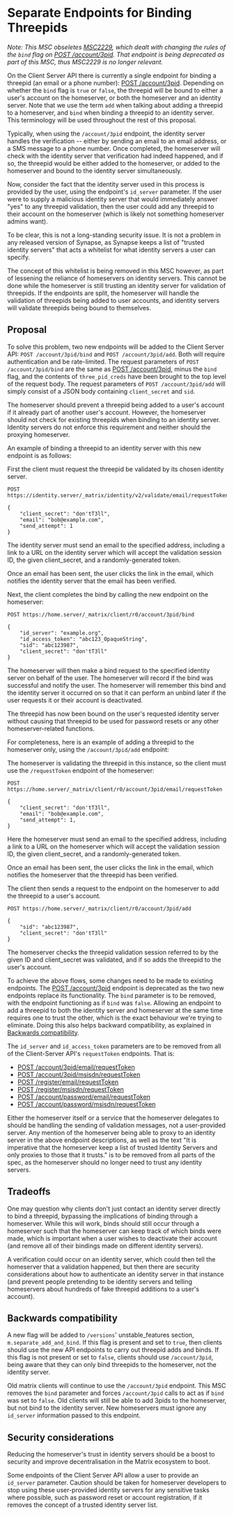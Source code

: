 # Separate Endpoints for Binding Threepids

*Note: This MSC obseletes
[MSC2229](https://github.com/matrix-org/matrix-doc/pull/2229), which dealt
with changing the rules of the `bind` flag on [POST
/account/3pid](https://matrix.org/docs/spec/client_server/r0.5.0#post-matrix-client-r0-account-3pid).
That endpoint is being deprecated as part of this MSC, thus MSC2229 is no
longer relevant.*

On the Client Server API there is currently a single endpoint for binding a
threepid (an email or a phone number): [POST
/account/3pid](https://matrix.org/docs/spec/client_server/r0.5.0#post-matrix-client-r0-account-3pid).
Depending on whether the `bind` flag is `true` or `false`, the threepid will
be bound to either a user's account on the homeserver, or both the homeserver
and an identity server. Note that we use the term `add` when talking about
adding a threepid to a homeserver, and `bind` when binding a threepid to an
identity server. This terminology will be used throughout the rest of this
proposal.

Typically, when using the `/account/3pid` endpoint, the identity server
handles the verification -- either by sending an email to an email address,
or a SMS message to a phone number. Once completed, the homeserver will check
with the identity server that verification had indeed happened, and if so,
the threepid would be either added to the homeserver, or added to the
homeserver and bound to the identity server simultaneously.

Now, consider the fact that the identity server used in this process is
provided by the user, using the endpoint's `id_server` parameter. If the user were
to supply a malicious identity server that would immediately answer "yes" to
any threepid validation, then the user could add any threepid to their
account on the homeserver (which is likely not something homeserver admins want).

To be clear, this is not a long-standing security issue. It is not a problem
in any released version of Synapse, as Synapse keeps a list of "trusted
identity servers" that acts a whitelist for what identity servers a user can
specify.

The concept of this whitelist is being removed in this MSC however, as part
of lessening the reliance of homeservers on identity servers. This cannot be
done while the homeserver is still trusting an identity server for validation
of threepids. If the endpoints are split, the homeserver will handle the
validation of threepids being added to user accounts, and identity servers
will validate threepids being bound to themselves.

## Proposal

To solve this problem, two new endpoints will be added to the Client Server
API: `POST /account/3pid/bind` and `POST /account/3pid/add`. Both will
require authentication and be rate-limited. The request parameters of `POST
/account/3pid/bind` are the same as [POST
/account/3pid](https://matrix.org/docs/spec/client_server/r0.5.0#post-matrix-client-r0-account-3pid),
minus the `bind` flag, and the contents of `three_pid_creds` have been
brought to the top level of the request body. The request parameters of `POST
/account/3pid/add` will simply consist of a JSON body containing
`client_secret` and `sid`.

The homeserver should prevent a threepid being added to a user's account if
it already part of another user's account. However, the homeserver should not
check for existing threepids when binding to an identity server. Identity
servers do not enforce this requirement and neither should the proxying
homeserver.

An example of binding a threepid to an identity server with this new endpoint
is as follows:

First the client must request the threepid be validated by its chosen identity server.

```
POST https://identity.server/_matrix/identity/v2/validate/email/requestToken

{
    "client_secret": "don'tT3ll",
    "email": "bob@example.com",
    "send_attempt": 1
}
```

The identity server must send an email to the specified address, including a
link to a URL on the identity server which will accept the validation session
ID, the given client_secret, and a randomly-generated token.

Once an email has been sent, the user clicks the link in the email, which
notifies the identity server that the email has been verified.

Next, the client completes the bind by calling the new endpoint on the homeserver:

```
POST https://home.server/_matrix/client/r0/account/3pid/bind

{
    "id_server": "example.org",
    "id_access_token": "abc123_OpaqueString",
    "sid": "abc123987",
    "client_secret": "don'tT3ll"
}
```

The homeserver will then make a bind request to the specified identity server
on behalf of the user. The homeserver will record if the bind was successful
and notify the user. The homeserver will remember this bind and the identity
server it occurred on so that it can perform an unbind later if the user
requests it or their account is deactivated.

The threepid has now been bound on the user's requested identity server
without causing that threepid to be used for password resets or any other
homeserver-related functions.

For completeness, here is an example of adding a threepid to the homeserver
only, using the `/account/3pid/add` endpoint:

The homeserver is validating the threepid in this instance, so the client
must use the `/requestToken` endpoint of the homeserver:

```
POST https://home.server/_matrix/client/r0/account/3pid/email/requestToken

{
    "client_secret": "don'tT3ll",
    "email": "bob@example.com",
    "send_attempt": 1,
}
```

Here the homeserver must send an email to the specified address, including a
link to a URL on the homeserver which will accept the validation session ID,
the given client_secret, and a randomly-generated token.

Once an email has been sent, the user clicks the link in the email, which
notifies the homeserver that the threepid has been verified.

The client then sends a request to the endpoint on the homeserver to add 
the threepid to a user's account.

```
POST https://home.server/_matrix/client/r0/account/3pid/add

{
    "sid": "abc123987",
    "client_secret": "don'tT3ll"
}
```

The homeserver checks the threepid validation session referred to by the
given ID and client_secret was validated, and if so adds the threepid to the
user's account.

To achieve the above flows, some changes need to be made to existing
endpoints. The [POST
/account/3pid](https://matrix.org/docs/spec/client_server/r0.5.0#post-matrix-client-r0-account-3pid)
endpoint is deprecated as the two new endpoints replace its functionality.
The `bind` parameter is to be removed, with the endpoint functioning as if
`bind` was `false`. Allowing an endpoint to add a threepid to both the
identity server and homeserver at the same time requires one to trust the
other, which is the exact behaviour we're trying to eliminate. Doing this
also helps backward compatibility, as explained in [Backwards
compatibility](#backwards-compatibility).

The `id_server` and `id_access_token` parameters are to be removed
from all of the Client-Server API's `requestToken` endpoints. That is:

* [POST /account/3pid/email/requestToken](https://matrix.org/docs/spec/client_server/r0.5.0#post-matrix-client-r0-account-3pid-email-requesttoken)
* [POST /account/3pid/msisdn/requestToken](https://matrix.org/docs/spec/client_server/r0.5.0#post-matrix-client-r0-account-3pid-msisdn-requesttoken)
* [POST /register/email/requestToken](https://matrix.org/docs/spec/client_server/r0.5.0#post-matrix-client-r0-register-email-requesttoken)
* [POST /register/msisdn/requestToken](https://matrix.org/docs/spec/client_server/r0.5.0#post-matrix-client-r0-register-msisdn-requesttoken)
* [POST /account/password/email/requestToken](https://matrix.org/docs/spec/client_server/r0.5.0#post-matrix-client-r0-account-password-email-requesttoken)
* [POST /account/password/msisdn/requestToken](https://matrix.org/docs/spec/client_server/r0.5.0#post-matrix-client-r0-account-password-msisdn-requesttoken)

Either the homeserver itself or a service that the homeserver delegates to
should be handling the sending of validation messages, not a user-provided
server. Any mention of the homeserver being able to proxy to an identity
server in the above endpoint descriptions, as well as the text "It is
imperative that the homeserver keep a list of trusted Identity Servers and
only proxies to those that it trusts." is to be removed from all parts of the
spec, as the homeserver should no longer need to trust any identity servers.

## Tradeoffs

One may question why clients don't just contact an identity server directly
to bind a threepid, bypassing the implications of binding through a
homeserver. While this will work, binds should still occur through a
homeserver such that the homeserver can keep track of which binds were made,
which is important when a user wishes to deactivate their account (and remove
all of their bindings made on different identity servers).

A verification could occur on an identity server, which could then tell the
homeserver that a validation happened, but then there are security
considerations about how to authenticate an identity server in that instance
(and prevent people pretending to be identity servers and telling homeservers
about hundreds of fake threepid additions to a user's account).

## Backwards compatibility

A new flag will be added to `/versions`' unstable_features section,
`m.separate_add_and_bind`. If this flag is present and set to `true`, then
clients should use the new API endpoints to carry out threepid adds and
binds. If this flag is not present or set to `false`, clients should use
`/account/3pid`, being aware that they can only bind threepids to the
homeserver, not the identity server.

Old matrix clients will continue to use the `/account/3pid` endpoint. This
MSC removes the `bind` parameter and forces `/account/3pid` calls to act as
if `bind` was set to `false`. Old clients will still be able to add 3pids to
the homeserver, but not bind to the identity server. New homeservers must
ignore any `id_server` information passed to this endpoint.

## Security considerations

Reducing the homeserver's trust in identity servers should be a boost to
security and improve decentralisation in the Matrix ecosystem to boot.

Some endpoints of the Client Server API allow a user to provide an
`id_server` parameter. Caution should be taken for homeserver developers to
stop using these user-provided identity servers for any sensitive tasks where
possible, such as password reset or account registration, if it removes the
concept of a trusted identity server list.
